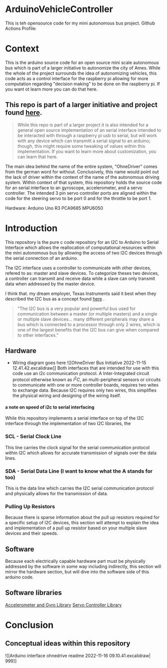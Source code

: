 # ArduinoVehicleController
This is teh opensource code for my mini autonomous bus project.
Github Actions Profile: 

# Context 
This is the arduino source code for an open source mini scale autonomous bus which is part of a larger initiative to autonomize the city of Ames. While the whole of the project surrounds the idea of autonomizing vehicles, this code acts as a control interface for the raspberry pi allowing for more computation regarding "decision making" to be done  on the raspberry pi. If you want ot learn more you can do that here. 
## This repo is part of a larger initiative and project found [here](https://github.com/conneroisu/OhneDriver-RPI).  
> While this repo is part of a larger project it is also intended for a general open source implementation of an serial interface intended to be interacted with through a raspberry pi usb to serial, but will work with any device which can transmitt a serial signal to an arduino; though, this might require some tweaking of values within this implementation. If you want to learn more about customization, you can learn that here.


The main idea behind the name of the entire system, "OhneDriver" comes from the german word for without. Conclusively, this name would point out the lack of driver within the context of the name of the autonomous driving system. Within context of that system, this repository holds the source code for an serial interface to an gyroscope, accelerometer, and a servo controller. The intended 3 pin servo controller ports are aligned within the code for the steering servo to be port 0 and for the throttle to be port 1.


Hardware: 
Arduino Uno R3
PCA9685 
MPU6050 




# Introduction 
This repository is the pure c code repository for an I2C to Arduino to Serial Interface which allows the reallocation of computational resources within the mini autonomous bus by allowing the access of two I2C devices through the serial connection of an arduino. 

The I2C interface uses a controller to communicate with other devices, refered to as: master and slave devices. To categorize theses two devices, a controller can transmit and receive data while a slave can only transmit data when addressed by the master device.

I think that. my dream employer, Texas Instruments said it best when they described the I2C bus as a concept found [here](https://www.ti.com/lit/an/slva704/slva704.pdf?ts=1668582199846&ref_url=https%253A%252F%252Fwww.google.com%252F) .

> "The I2C bus is a very popular and powerful bus used for communication between a master (or multiple masters) and a single or multiple slave devices... many different peripherals may share a bus which is connected to a processor through only 2 wires, which is one of the largest benefits that the I2C bus can give when compared to other interfaces."

## Hardware
- Wiring diagram goes here
![[OhneDriver Bus Initiative 2022-11-15 12.41.42.excalidraw]]
Both interfaces that are intended for use with this code use an i2c communication protocol. A Inter-Integrated circuit protocol otherwise known as $I^{2}C$, an multi-peripheral sensors or circuits to communicate with one or more controller boards, requires two wites to exchange data. Because I2C requires only two wires, this simplifies the physical wiring and designing of the wiring itself. 

#### a note on speed of i2c to serial interfacing 
While this repository implements a serial interface on top of the I2C interface through the implementation of two I2C libraries, the

### SCL - Serial Clock Line 
This line carries the clock signal for the serial communication protocol within I2C which allows for accurate transmission of signals over the data lines.

### SDA - Serial Data Line (I want to know what the A stands for too)
This is the data line which carries the I2C serial communication protocol and physically allows for the transmission of data. 

### Pulling Up Resistors 
Because there is sparse information about the pull up resistors required for a specific setup of I2C devices, this section will attempt to explain the idea and implementation of a pull up resistor based on your multiple slave devices and their speeds. 

## Software 
Because each electrically capable hardware part must be physically addressed by the software in some way including indirectly, this section will mirror the hardware section, but will dive into the software side of this arduino code. 

## Software libraries 

[Accelerometer and Gyro Library](https://github.com/adafruit/Adafruit_MPU6050)
[Servo Controller Library](https://github.com/NachtRaveVL/PCA9685-Arduino)
# Conclusion 
## Conceptual ideas within this repository 


![[Arduino interface ohnedrive readme 2022-11-16 09.10.41.excalidraw| 999]]
